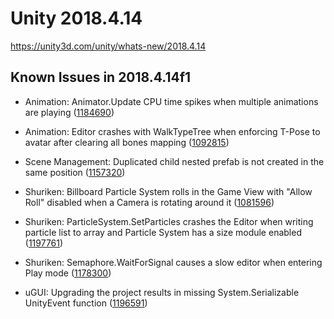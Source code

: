 # Unity 2018.4.14
https://unity3d.com/unity/whats-new/2018.4.14

## Known Issues in 2018.4.14f1

<ul>
<li><p>Animation: Animator.Update CPU time spikes when multiple animations are playing (<a href="https://issuetracker.unity3d.com/issues/animator-dot-update-cpu-time-spikes-when-multiple-animations-are-playing">1184690</a>)</p></li>
<li><p>Animation: Editor crashes with WalkTypeTree when enforcing T-Pose to avatar after clearing all bones mapping (<a href="https://issuetracker.unity3d.com/issues/editor-crashes-with-walktypetree-when-enforcing-t-pose-to-avatar-after-clearing-all-bones-mapping">1092815</a>)</p></li>
<li><p>Scene Management: Duplicated child nested prefab is not created in the same position (<a href="https://issuetracker.unity3d.com/issues/duplicated-child-nested-prefab-is-not-created-in-the-same-position">1157320</a>)</p></li>
<li><p>Shuriken: Billboard Particle System rolls in the Game View with "Allow Roll" disabled when a Camera is rotating around it (<a href="https://issuetracker.unity3d.com/issues/billboard-particle-system-rolls-in-the-game-view-with-allow-roll-disabled-when-a-camera-is-rotating-around-it">1081596</a>)</p></li>
<li><p>Shuriken: ParticleSystem.SetParticles crashes the Editor when writing particle list to array and Particle System has a size module enabled (<a href="https://issuetracker.unity3d.com/issues/particlesystem-dot-setparticles-crashes-the-editor-when-writing-particle-list-to-array-and-particle-system-has-a-size-module-enabled">1197761</a>)</p></li>
<li><p>Shuriken: Semaphore.WaitForSignal causes a slow editor when entering Play mode (<a href="https://issuetracker.unity3d.com/issues/semaphore-dot-waitforsignal-causes-a-slow-editor-when-entering-play-mode">1178300</a>)</p></li>
<li><p>uGUI: Upgrading the project results in missing System.Serializable UnityEvent function (<a href="https://issuetracker.unity3d.com/issues/upgrading-the-project-results-in-missing-system-dot-serializable-unityevent-function">1196591</a>)</p></li>
</ul>
